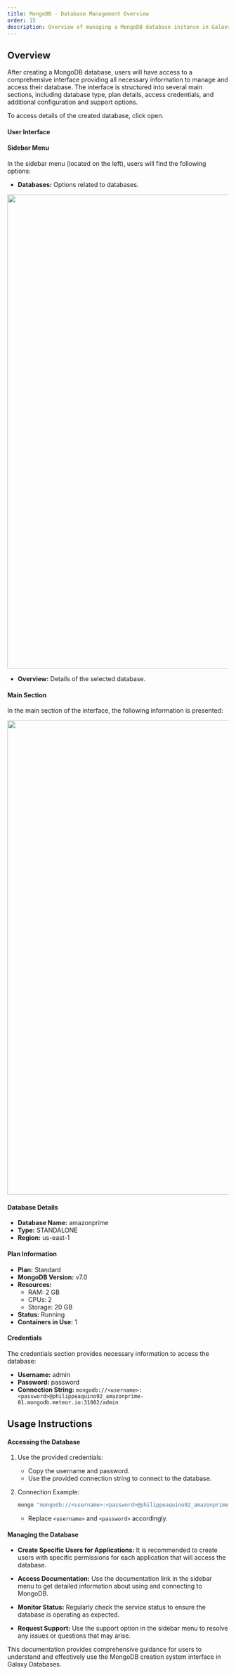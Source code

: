 ```yaml
---
title: MongoDB - Database Management Overview
order: 15
description: Overview of managing a MongoDB database instance in Galaxy Databases, including details on database type, plan information, access credentials, and usage instructions.
---
```


## Overview

After creating a MongoDB database, users will have access to a comprehensive interface providing all necessary information to manage and access their database. The interface is structured into several main sections, including database type, plan details, access credentials, and additional configuration and support options.


To access details of the created database, click open.

#### User Interface

#### Sidebar Menu

In the sidebar menu (located on the left), users will find the following options:

- **Databases:** Options related to databases.

<img src="/images/galaxy-databases-mongodb-overview-1.png" style="width: 1080px"/>

- **Overview:** Details of the selected database.

#### Main Section

In the main section of the interface, the following information is presented:

<img src="/images/galaxy-databases-mongodb-overview-2.png" style="width: 1080px"/>

#### Database Details

- **Database Name:** amazonprime
- **Type:** STANDALONE
- **Region:** us-east-1

#### Plan Information

- **Plan:** Standard
- **MongoDB Version:** v7.0
- **Resources:**
  - RAM: 2 GB
  - CPUs: 2
  - Storage: 20 GB
- **Status:** Running
- **Containers in Use:** 1

#### Credentials

The credentials section provides necessary information to access the database:

- **Username:** admin
- **Password:** password
- **Connection String:**
  `mongodb://<username>:<password>@philippeaquino92_amazonprime-01.mongodb.meteor.io:31002/admin`

## Usage Instructions

#### Accessing the Database

1. Use the provided credentials:
   - Copy the username and password.
   - Use the provided connection string to connect to the database.

2. Connection Example:
   ```bash
   mongo "mongodb://<username>:<password>@philippeaquino92_amazonprime-01.mongodb.meteor.io:31002/admin"
   ```

   - Replace `<username>` and `<password>` accordingly.

#### Managing the Database

- **Create Specific Users for Applications:**
  It is recommended to create users with specific permissions for each application that will access the database.

- **Access Documentation:**
  Use the documentation link in the sidebar menu to get detailed information about using and connecting to MongoDB.

- **Monitor Status:**
  Regularly check the service status to ensure the database is operating as expected.

- **Request Support:**
  Use the support option in the sidebar menu to resolve any issues or questions that may arise.

This documentation provides comprehensive guidance for users to understand and effectively use the MongoDB creation system interface in Galaxy Databases.